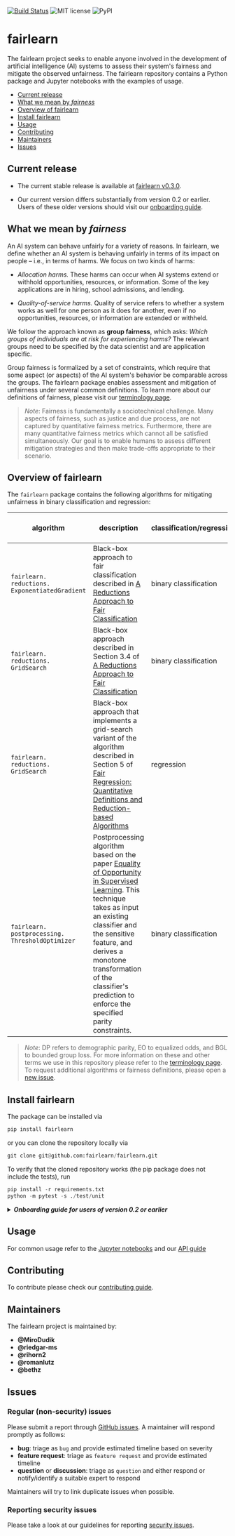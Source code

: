[![Build Status](https://dev.azure.com/responsibleai/fairlearn/_apis/build/status/Nightly?branchName=release/0.3.0a-2019-10-30)](https://dev.azure.com/responsibleai/fairlearn/_build/latest?definitionId=23&branchName=release/0.3.0a-2019-10-30) ![MIT license](https://img.shields.io/badge/License-MIT-blue.svg) ![PyPI](https://img.shields.io/pypi/v/fairlearn?color=blue)

# fairlearn

The fairlearn project seeks to enable anyone involved in the development of artificial intelligence (AI) systems to assess their system's fairness and mitigate the observed unfairness. The fairlearn repository contains a Python package and Jupyter notebooks with the examples of usage.

- [Current release](https://github.com/fairlearn/fairlearn/blob/v0.3.0/README.md#current-release)
- [What we mean by _fairness_](https://github.com/fairlearn/fairlearn/blob/v0.3.0/README.md#what-we-mean-by-fairness)
- [Overview of fairlearn](https://github.com/fairlearn/fairlearn/blob/v0.3.0/README.md#overview-of-fairlearn)
- [Install fairlearn](https://github.com/fairlearn/fairlearn/blob/v0.3.0/README.md#install-fairlearn)
- [Usage](https://github.com/fairlearn/fairlearn/blob/v0.3.0/README.md#usage)
- [Contributing](https://github.com/fairlearn/fairlearn/blob/v0.3.0/README.md#contributing)
- [Maintainers](https://github.com/fairlearn/fairlearn/blob/v0.3.0/README.md#maintainers)
- [Issues](https://github.com/fairlearn/fairlearn/blob/v0.3.0/README.md#issues)

## Current release

- The current stable release is available at [fairlearn v0.3.0](https://github.com/fairlearn/fairlearn/tree/v0.3.0).

- Our current version differs substantially from version 0.2 or earlier. Users of these older versions should visit our [onboarding guide](https://github.com/fairlearn/fairlearn/blob/v0.3.0/README.md#onboarding-guide).

## What we mean by _fairness_

An AI system can behave unfairly for a variety of reasons. In fairlearn, we define whether an AI system is behaving unfairly in terms of its impact on people – i.e., in terms of harms. We focus on two kinds of harms:

- _Allocation harms._ These harms can occur when AI systems extend or withhold opportunities, resources, or information. Some of the key applications are in hiring, school admissions, and lending.

- _Quality-of-service harms._ Quality of service refers to whether a system works as well for one person as it does for another, even if no opportunities, resources, or information are extended or withheld.

We follow the approach known as **group fairness**, which asks: _Which groups of individuals are at risk for experiencing harms?_ The relevant groups need to be specified by the data scientist and are application specific.

Group fairness is formalized by a set of constraints, which require that some aspect (or aspects) of the AI system's behavior be comparable across the groups. The fairlearn package enables assessment and mitigation of unfairness under several common definitions.
To learn more about our definitions of fairness, please visit our [terminology page](https://github.com/fairlearn/fairlearn/blob/v0.3.0/TERMINOLOGY.md#fairness-of-ai-systems).

>_Note_:
> Fairness is fundamentally a sociotechnical challenge. Many aspects of fairness, such as justice and due process, are not captured by quantitative fairness metrics. Furthermore, there are many quantitative fairness metrics which cannot all be satisfied simultaneously. Our goal is to enable humans to assess different mitigation strategies and then make trade-offs appropriate to their scenario.

## Overview of fairlearn

The `fairlearn` package contains the following algorithms for mitigating unfairness in binary classification and regression:

| algorithm | description | classification/regression | sensitive features | supported fairness definitions |
| --- | --- | --- | --- | --- |
| `fairlearn.` `reductions.` `ExponentiatedGradient` | Black-box approach to fair classification described in [A Reductions Approach to Fair Classification](https://arxiv.org/abs/1803.02453)| binary classification | categorical | DP, EO |
| `fairlearn.` `reductions.` `GridSearch` | Black-box approach described in Section 3.4 of [A Reductions Approach to Fair Classification](https://arxiv.org/abs/1803.02453)| binary classification | binary | DP, EO |
| `fairlearn.` `reductions.` `GridSearch` | Black-box approach that implements a grid-search variant of the algorithm described in Section 5 of [Fair Regression: Quantitative Definitions and Reduction-based Algorithms](https://arxiv.org/abs/1905.12843) | regression | binary | BGL |
| `fairlearn.` `postprocessing.` `ThresholdOptimizer` | Postprocessing algorithm based on the paper [Equality of Opportunity in Supervised Learning](https://arxiv.org/abs/1610.02413). This technique takes as input an existing classifier and the sensitive feature, and derives a monotone transformation of the classifier's prediction to enforce the specified parity constraints. | binary classification | categorical | DP, EO |

> _Note_:
> DP refers to demographic parity, EO to equalized odds, and BGL to bounded group loss. For more information on these and other terms we use in this repository please refer to the [terminology page](https://github.com/fairlearn/fairlearn/blob/v0.3.0/TERMINOLOGY.md). To request additional algorithms or fairness definitions, please open a [new issue](https://github.com/fairlearn/fairlearn/issues).

## Install fairlearn

The package can be installed via

```python
pip install fairlearn
```

or you can clone the repository locally via

```python
git clone git@github.com:fairlearn/fairlearn.git
```

To verify that the cloned repository works (the pip package does not include the tests), run

```python
pip install -r requirements.txt
python -m pytest -s ./test/unit
```


<details name="onboarding-guide">
<summary>
<strong>
<em>
Onboarding guide for users of version 0.2 or earlier
</em>
</strong>
</summary>

Up to version 0.2, fairlearn contained only the exponentiated gradient method. The fairlearn repository now has a more comprehensive scope and aims to incorporate other methods as specified above. The same exponentiated gradient technique is now the class `fairlearn.reductions.ExponentiatedGradient`. While in the past exponentiated gradient was invoked via

```python
import numpy as np
from fairlearn.classred import expgrad
from fairlearn.moments import DP

estimator = LogisticRegression()  # or any other estimator
exponentiated_gradient_result = expgrad(X, sensitive_features, y, estimator, constraints=DP())
positive_probabilities = exponentiated_gradient_result.best_classifier(X)
randomized_predictions = (positive_probabilities >= np.random.rand(len(positive_probabilities))) * 1
```

the equivalent operation is now

```python
from fairlearn.reductions import ExponentiatedGradient, DemographicParity

estimator = LogisticRegression()  # or any other estimator
exponentiated_gradient = ExponentiatedGradient(estimator, constraints=DemographicParity())
exponentiated_gradient.fit(X, y, sensitive_features=sensitive_features)
randomized_predictions = exponentiated_gradient.predict(X)
```

Please open a [new issue](https://github.com/fairlearn/fairlearn/issues) if you encounter any problems.

</details>

## Usage

For common usage refer to the [Jupyter notebooks](https://github.com/fairlearn/fairlearn/tree/v0.3.0/notebooks) and our [API guide](https://github.com/fairlearn/fairlearn/blob/v0.3.0/CONTRIBUTING.md#api)

## Contributing

To contribute please check our [contributing guide](https://github.com/fairlearn/fairlearn/blob/v0.3.0/CONTRIBUTING.md).

## Maintainers

The fairlearn project is maintained by:

- **@MiroDudik**
- **@riedgar-ms**
- **@rihorn2**
- **@romanlutz**
- **@bethz**

## Issues

### Regular (non-security) issues

Please submit a report through [GitHub issues](https://github.com/fairlearn/fairlearn/issues). A maintainer will respond promptly as follows:
- **bug**: triage as `bug` and provide estimated timeline based on severity
- **feature request**: triage as `feature request` and provide estimated timeline
- **question** or **discussion**: triage as `question` and either respond or notify/identify a suitable expert to respond

Maintainers will try to link duplicate issues when possible.

### Reporting security issues

Please take a look at our guidelines for reporting [security issues](https://github.com/fairlearn/fairlearn/blob/v0.3.0/SECURITY.md).
